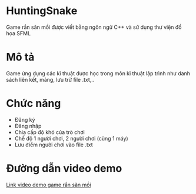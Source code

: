# HuntingSnake
Game rắn săn mồi được viết bằng ngôn ngữ C++ và sử dụng thư viện đồ họa SFML  
# Mô tả
Game ứng dụng các kĩ thuật được học trong môn kĩ thuật lập trình như danh sách liên kết, mảng, lưu trữ file .txt,..
# Chức năng
- Đăng ký
- Đăng nhập
- Chia cấp độ khó của trò chơi 
- Chế độ 1 người chơi, 2 người chơi (cùng 1 máy)
- Lưu điểm người chơi vào file .txt
# Đường dẫn video demo
[Link video demo game rắn săn mồi](https://youtu.be/pIHq5rru8-Q)
